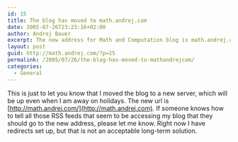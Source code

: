 ```yaml
---
id: 15
title: The blog has moved to math.andrej.com
date: 2005-07-26T23:23:16+02:00
author: Andrej Bauer
excerpt: The new address for Math and Computation blog is math.andrej.com
layout: post
guid: http://math.andrej.com/?p=15
permalink: /2005/07/26/the-blog-has-moved-to-mathandrejcom/
categories:
  - General
---
```

This is just to let you know that I moved the blog to a new server, which will be up even when I am away on holidays. The new url is [http://math.andrej.com/](http://math.andrej.com). If someone knows how to tell all those RSS feeds that seem to be accessing my blog that they should go to the new address, please let me know. Right now I have redirects set up, but that is not an acceptable long-term solution.